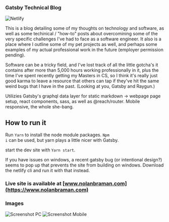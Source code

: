 ### Gatsby Technical Blog

![Netlify](https://img.shields.io/netlify/9ccdad1b-04a6-41fd-9c4b-fda041a8872a)



This is a blog detailing some of my thoughts on technology and software, as well as some techinical / "how-to" posts about overcomining some of the very specific challenges I've had to face as a software engineer. It also is a place where I outline some of my pet projects as well, and perhaps some examples of my actual professional work in the future (employer permission pending). 

Software can be a tricky field, and I've lost track of all the little gotcha's it contains after more than 5,000 hours working professionally in it, plus the time I've spent recently getting my Masters in CS, so I think it's really just good karma to leave a resource that others can tap if they've hit the same weird bugs that I have in the past. (Looking at you, Gatsby and Raygun.)

Utilizies Gatsby's graphql data layer for static markdown -> webpage page setup, react components, sass, as well as @reach/router. Mobile responsive, the whole she-bang. 

## How to run it

Run <code>Yarn</code> to install the node module packages. <code>Npm i</code> can be used, but yarn plays a little nicer with Gatsby. 

start the dev site with <code>Yarn start</code>. 

If you have issues on windows, a recent gatsby bug (or intentional design?) seems to pop up that prevents the site from building on windows. Download the netlify cli and run it with that instead. 


### Live site is available at [www.nolanbraman.com](https://www.nolanbraman.com)

### Images
![Screenshot PC](https://i.imgur.com/e9aSKIU.png)
![Screenshot Mobile](https://i.imgur.com/gAlVfJg.png)
